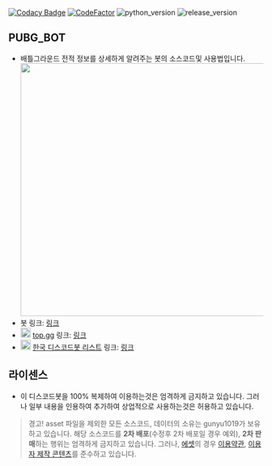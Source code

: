 [![Codacy Badge](https://api.codacy.com/project/badge/Grade/023f85dfd49d46fe99bab20f87d5a799)](https://app.codacy.com/gh/Team-Developer-Space/PUBG-BOT?utm_source=github.com&utm_medium=referral&utm_content=Team-Developer-Space/PUBG-BOT&utm_campaign=Badge_Grade_Dashboard)
[![CodeFactor](https://www.codefactor.io/repository/github/Team-Developer-Space/pubg-bot/badge/master)](https://www.codefactor.io/repository/github/Team-Developer-Space/pubg-bot/overview/master)
![python_version](https://img.shields.io/badge/python-3.8-3776AB?style=flat&logo=python&logoColor=ffffff)
![release_version](https://img.shields.io/badge/release_version-1.1-0080aa?style=flat)<br/>
## PUBG_BOT
- 배틀그라운드 전적 정보를 상세하게 알려주는 봇의 소스코드및 사용법입니다. <br/><img src="https://imgur.com/2YMk9j6.png" width="500px"/>
- 봇 링크: [링크](http://www.yonghyeon.com/PUBG_BOT/invite.html)
- <img src="https://top.gg/favicon.ico" width=20px height=20px> [top.gg](https://top.gg/) 링크: [링크](https://top.gg/bot/704683198164238446)
- <img src="https://koreanbots.dev/logo.png" width=20px height=20px> [한국 디스코드봇 리스트](https://koreanbots.dev/) 링크: [링크](https://koreanbots.dev/bots/704683198164238446)

## 라이센스
- 이 디스코드봇을 100% 복제하여 이용하는것은 엄격하게 금지하고 있습니다. 그러나 일부 내용을 인용하여 추가하여 상업적으로 사용하는것은 허용하고 있습니다.
> 경고! asset 파일을 제외한 모든 소스코드, 데이터의 소유는 gunyu1019가 보유하고 있습니다. 해당 소스코드를 **2차 배포**(수정후 2차 배포일 경우 예외), **2차 판매**하는 행위는 엄격하게 금지하고 있습니다. 그러나, [에셋](src/assets/)의 경우 [이용약관](https://developer.pubg.com/tos), [이용자 제작 콘텐츠](https://www.pubg.com/ko/player-created-content/)를 준수하고 있습니다.
